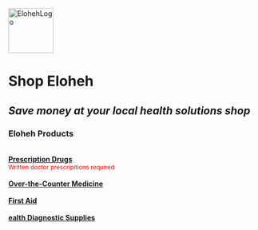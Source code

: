 <html>
<head> 
  
</head>

<body>
  <img width="90" height="90" alt="ElohehLogo" src="https://github.com/user-attachments/assets/d0090502-7a15-4a55-91d6-1db5928cacf3" />
  <b><h1>Shop Eloheh</h1></b>
<i><h2>Save money at your local health solutions shop</h2></i>
<h3><b>Eloheh Products</b></h3>
<br>
<b><u><span style="font-size=14px">Prescription Drugs</span></u></b>
<br>
<span style="color:red; font-size:12px">Written doctor prescripitions required</span>
<br><br>
<b><u><span style="font-size=14px">Over-the-Counter Medicine</span></u></b>
<br><br>
<b><u><span style="font-size=14px">First Aid</span></u></b>
<br><br>
<b><u><span style="font-size=14px">ealth Diagnostic Supplies</span></u></b>

